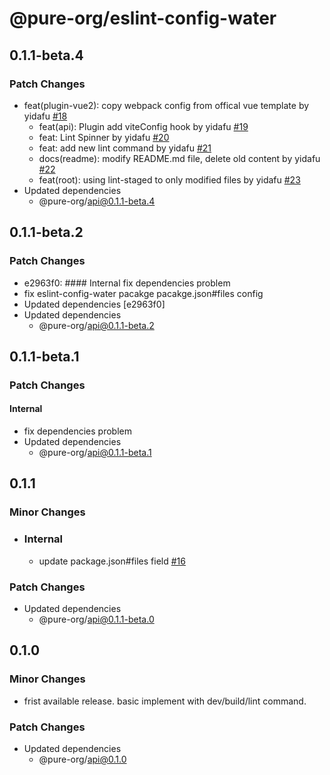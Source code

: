 # @pure-org/eslint-config-water

## 0.1.1-beta.4

### Patch Changes

- feat(plugin-vue2): copy webpack config from offical vue template by yidafu [#18](https://github.com/yidafu/pure-water/pull/18)
  - feat(api): Plugin add viteConfig hook by yidafu [#19](https://github.com/yidafu/pure-water/pull/19)
  - feat: Lint Spinner by yidafu [#20](https://github.com/yidafu/pure-water/pull/20)
  - feat: add new lint command by yidafu [#21](https://github.com/yidafu/pure-water/pull/21)
  - docs(readme): modify README.md file, delete old content by yidafu [#22](https://github.com/yidafu/pure-water/pull/22)
  - feat(root): using lint-staged to only modified files by yidafu [#23](https://github.com/yidafu/pure-water/pull/23)
- Updated dependencies
  - @pure-org/api@0.1.1-beta.4

## 0.1.1-beta.2

### Patch Changes

- e2963f0: #### Internal fix dependencies problem
- fix eslint-config-water pacakge pacakge.json#files config
- Updated dependencies [e2963f0]
- Updated dependencies
  - @pure-org/api@0.1.1-beta.2

## 0.1.1-beta.1

### Patch Changes

#### Internal

- fix dependencies problem
- Updated dependencies
  - @pure-org/api@0.1.1-beta.1

## 0.1.1

### Minor Changes

- ### Internal

  - update package.json#files field [#16](https://github.com/yidafu/pure-water/pull/16)

### Patch Changes

- Updated dependencies
  - @pure-org/api@0.1.1-beta.0

## 0.1.0

### Minor Changes

- frist available release. basic implement with dev/build/lint command.

### Patch Changes

- Updated dependencies
  - @pure-org/api@0.1.0
